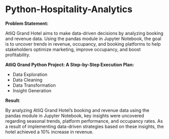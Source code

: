 # Python-Hospitality-Analytics
**Problem Statement:**

AtliQ Grand Hotel aims to make data-driven decisions by analyzing booking and revenue data. Using the pandas module in Jupyter Notebook, the goal is to uncover trends in revenue, occupancy, and booking platforms to help stakeholders optimize marketing, improve occupancy, and boost profitability.

**AtliQ Grand Python Project: A Step-by-Step Execution Plan:**

- Data Exploration
- Data Cleaning
- Data Transformation
- Insight Generation

**Result**:

By analyzing AtliQ Grand Hotel’s booking and revenue data using the pandas module in Jupyter Notebook, key insights were uncovered regarding seasonal trends, platform performance, and occupancy rates. As a result of implementing data-driven strategies based on these insights, the hotel achieved a 10% increase in revenue.



